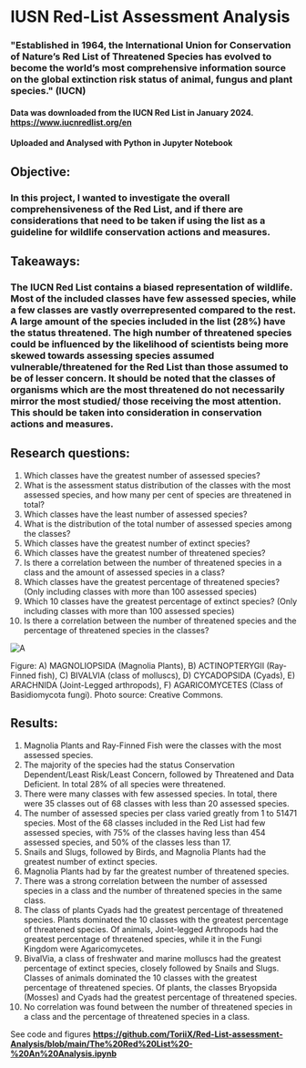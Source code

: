 # IUSN Red-List Assessment Analysis



### "Established in 1964, the International Union for Conservation of Nature’s Red List of Threatened Species has evolved to become the world’s most comprehensive information source on the global extinction risk status of animal, fungus and plant species." (IUCN)

#### Data was downloaded from the IUCN Red List in January 2024. https://www.iucnredlist.org/en
#### Uploaded and Analysed with Python in Jupyter Notebook

## Objective:
### In this project, I wanted to investigate the overall comprehensiveness of the Red List, and if there are considerations that need to be taken if using the list as a guideline for wildlife conservation actions and measures. 

## Takeaways:
### The IUCN Red List contains a biased representation of wildlife. Most of the included classes have few assessed species, while a few classes are vastly overrepresented compared to the rest. A large amount of the species included in the list (28%) have the status threatened. The high number of threatened species could be influenced by the likelihood of scientists being more skewed towards assessing species assumed vulnerable/threatened for the Red List than those assumed to be of lesser concern. It should be noted that the classes of organisms which are the most threatened do not necessarily mirror the most studied/ those receiving the most attention. This should be taken into consideration in conservation actions and measures.

## Research questions:
1. Which classes have the greatest number of assessed species?
2. What is the assessment status distribution of the classes with the most assessed species, and how many per cent of species are threatened in total?
3. Which classes have the least number of assessed species? 
4. What is the distribution of  the total number of assessed species among the classes?
5. Which classes have the greatest number of extinct species?
6. Which classes have the greatest number of threatened species?
7. Is there a correlation between the number of threatened species in a class and the amount of assessed species in a class?
8. Which classes have the greatest percentage of threatened species? (Only including classes with more than 100 assessed species)
9. Which 10 classes have the greatest percentage of extinct species? (Only including classes with more than 100 assessed species)
10. Is there a correlation between the number of threatened species and the percentage of threatened species in the classes?


    


![A](https://github.com/ToriiX/Red-List-assessment-Analysis/assets/156717220/84b4dd68-d79e-40d7-bd30-4da4af6db2d6)

Figure: A) MAGNOLIOPSIDA (Magnolia Plants), B) ACTINOPTERYGII	(Ray-Finned fish), C) BIVALVIA (class of molluscs), D) CYCADOPSIDA (Cyads), E) ARACHNIDA (Joint-Legged arthropods), F) AGARICOMYCETES (Class of Basidiomycota fungi). Photo source: Creative Commons.
 


## Results:
1. Magnolia Plants and Ray-Finned Fish were the classes with the most assessed species. 
2. The majority of the species had the status Conservation Dependent/Least Risk/Least Concern, followed by Threatened and Data Deficient. In total 28% of all species were threatened.
3. There were many classes with few assessed species. In total, there were 35 classes out of 68 classes with less than 20 assessed species. 
4. The number of assessed species per class varied greatly from 1 to 51471 species.  Most of the 68 classes included in the Red List had few assessed species, with 75% of the classes having less than 454 assessed species, and 50% of the classes less than 17. 
5. Snails and Slugs, followed by Birds, and Magnolia Plants had the greatest number of extinct species.
6. Magnolia Plants had by far the greatest number of threatened species.
7. There was a strong correlation between the number of assessed species in a class and the number of threatened species in the same class. 
8. The class of plants Cyads had the greatest percentage of threatened species. Plants dominated the 10 classes with the greatest percentage of threatened species. Of animals, Joint-legged Arthropods had the greatest percentage of threatened species, while it in the Fungi Kingdom were Agaricomycetes. 
9. BivalVia, a class of freshwater and marine molluscs had the greatest percentage of extinct species, closely followed by Snails and Slugs.  Classes of animals dominated the 10 classes with the greatest percentage of threatened species.  Of plants, the classes Bryopsida (Mosses)	and Cyads had the greatest percentage of threatened species. 
10. No correlation was found between the number of threatened species in a class and the percentage of threatened species in a class. 

See code and figures **https://github.com/ToriiX/Red-List-assessment-Analysis/blob/main/The%20Red%20List%20-%20An%20Analysis.ipynb**
